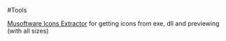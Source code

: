 
#Tools

[Musoftware Icons Extractor](http://sourceforge.net/projects/muie) for getting icons from exe, dll and previewing (with all sizes)